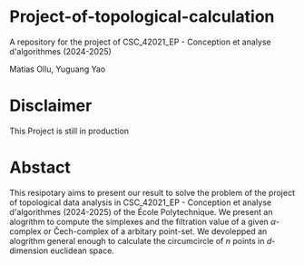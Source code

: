# Project-of-topological-calculation
A repository for the project of CSC_42021_EP - Conception et analyse d'algorithmes (2024-2025)

Matias Ollu, Yuguang Yao

# Disclaimer

This Project is still in production

# Abstact
This resipotary aims to present our result to solve the problem of the project of topological data analysis in CSC_42021_EP - Conception et analyse d'algorithmes (2024-2025) of the École Polytechnique. We present an alogrithm to compute the simplexes and the filtration value of a given $\alpha$-complex or Čech-complex of a arbitary point-set. We devolepped an alogrithm general enough to calculate the circumcircle of $n$ points in $d$-dimension euclidean space.
